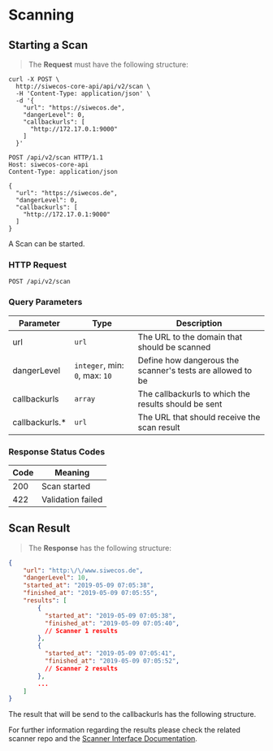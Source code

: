 # Scanning

## Starting a Scan

> The **Request** must have the following structure:

```shell
curl -X POST \
  http://siwecos-core-api/api/v2/scan \
  -H 'Content-Type: application/json' \
  -d '{
    "url": "https://siwecos.de",
    "dangerLevel": 0,
    "callbackurls": [
      "http://172.17.0.1:9000"
    ]
  }'
```

```http
POST /api/v2/scan HTTP/1.1
Host: siwecos-core-api
Content-Type: application/json

{
  "url": "https://siwecos.de",
  "dangerLevel": 0,
  "callbackurls": [
    "http://172.17.0.1:9000"
  ]
}
```

A Scan can be started.


### HTTP Request

`POST /api/v2/scan`


### Query Parameters

| Parameter      | Type                           | Description                                                |
| -------------- | ------------------------------ | ---------------------------------------------------------- |
| url            | `url`                          | The URL to the domain that should be scanned               |
| dangerLevel    | `integer`, min: `0`, max: `10` | Define how dangerous the scanner's tests are allowed to be |
| callbackurls   | `array`                        | The callbackurls to which the results should be sent       |
| callbackurls.* | `url`                          | The URL that should receive the scan result                |


### Response Status Codes

| Code | Meaning           |
| ---- | ----------------- |
| 200  | Scan started      |
| 422  | Validation failed |


## Scan Result

> The **Response** has the following structure:

```json
{
    "url": "http:\/\/www.siwecos.de",
    "dangerLevel": 10,
    "started_at": "2019-05-09 07:05:38",
    "finished_at": "2019-05-09 07:05:55",
    "results": [
        {
          "started_at": "2019-05-09 07:05:38",
          "finished_at": "2019-05-09 07:05:40",
          // Scanner 1 results
        },
        {
          "started_at": "2019-05-09 07:05:41",
          "finished_at": "2019-05-09 07:05:52",
          // Scanner 2 results
        },
        ...
    ]
}

```

The result that will be send to the callbackurls has the following structure.

For further information regarding the results please check the related scanner repo and the [Scanner Interface Documentation](https://github.com/SIWECOS/siwecos-core-api/tree/develop#scanner-interface-documentation).
